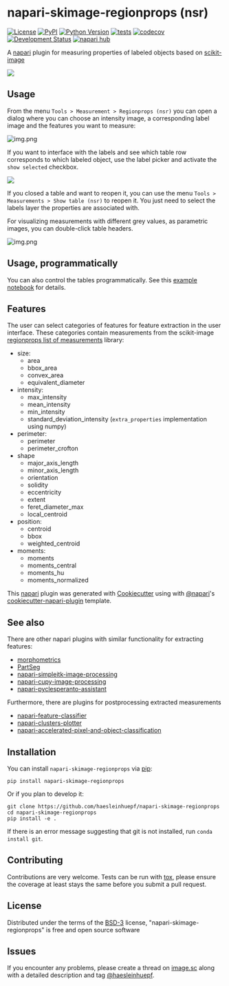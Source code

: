# napari-skimage-regionprops (nsr)

[![License](https://img.shields.io/pypi/l/napari-skimage-regionprops.svg?color=green)](https://github.com/haesleinhuepf/napari-skimage-regionprops/raw/master/LICENSE)
[![PyPI](https://img.shields.io/pypi/v/napari-skimage-regionprops.svg?color=green)](https://pypi.org/project/napari-skimage-regionprops)
[![Python Version](https://img.shields.io/pypi/pyversions/napari-skimage-regionprops.svg?color=green)](https://python.org)
[![tests](https://github.com/haesleinhuepf/napari-skimage-regionprops/workflows/tests/badge.svg)](https://github.com/haesleinhuepf/napari-skimage-regionprops/actions)
[![codecov](https://codecov.io/gh/haesleinhuepf/napari-skimage-regionprops/branch/master/graph/badge.svg)](https://codecov.io/gh/haesleinhuepf/napari-skimage-regionprops)
[![Development Status](https://img.shields.io/pypi/status/napari-skimage-regionprops.svg)](https://en.wikipedia.org/wiki/Software_release_life_cycle#Alpha)
[![napari hub](https://img.shields.io/endpoint?url=https://api.napari-hub.org/shields/napari-skimage-regionprops)](https://napari-hub.org/plugins/napari-skimage-regionprops)


A [napari] plugin for measuring properties of labeled objects based on [scikit-image]

![](https://github.com/haesleinhuepf/napari-skimage-regionprops/raw/master/images/interactive.gif)

## Usage

From the menu `Tools > Measurement > Regionprops (nsr)` you can open a dialog where you can choose an intensity image, a corresponding label image and the features you want to measure:

![img.png](https://github.com/haesleinhuepf/napari-skimage-regionprops/raw/master/images/dialog.png)

If you want to interface with the labels and see which table row corresponds to which labeled object, use the label picker and
activate the `show selected` checkbox.

![](https://github.com/haesleinhuepf/napari-skimage-regionprops/raw/master/images/interactive.png)

If you closed a table and want to reopen it, you can use the menu `Tools > Measurements > Show table (nsr)` to reopen it. 
You just need to select the labels layer the properties are associated with.

For visualizing measurements with different grey values, as parametric images, you can double-click table headers.

![img.png](https://github.com/haesleinhuepf/napari-skimage-regionprops/raw/master/images/label_value_visualization.gif)


## Usage, programmatically

You can also control the tables programmatically. See this [example notebook](https://github.com/haesleinhuepf/napari-skimage-regionprops/blob/master/demo/tables.ipynb) for details.

## Features
The user can select categories of features for feature extraction in the user interface. These categories contain measurements from the scikit-image [regionprops list of measurements](https://scikit-image.org/docs/dev/api/skimage.measure.html#skimage.measure.regionprops) library:
* size:
  * area
  * bbox_area
  * convex_area
  * equivalent_diameter
* intensity:
  * max_intensity 
  * mean_intensity
  * min_intensity
  * standard_deviation_intensity (`extra_properties` implementation using numpy)
* perimeter:
  * perimeter
  * perimeter_crofton
* shape
  * major_axis_length
  * minor_axis_length
  * orientation
  * solidity
  * eccentricity
  * extent
  * feret_diameter_max
  * local_centroid
* position:
  * centroid
  * bbox
  * weighted_centroid
* moments:
  * moments
  * moments_central
  * moments_hu
  * moments_normalized

This [napari] plugin was generated with [Cookiecutter] using with [@napari]'s [cookiecutter-napari-plugin] template.

## See also

There are other napari plugins with similar functionality for extracting features:
* [morphometrics](https://www.napari-hub.org/plugins/morphometrics)
* [PartSeg](https://www.napari-hub.org/plugins/PartSeg)
* [napari-simpleitk-image-processing](https://www.napari-hub.org/plugins/napari-simpleitk-image-processing)
* [napari-cupy-image-processing](https://www.napari-hub.org/plugins/napari-cupy-image-processing)
* [napari-pyclesperanto-assistant](https://www.napari-hub.org/plugins/napari-pyclesperanto-assistant)

Furthermore, there are plugins for postprocessing extracted measurements
* [napari-feature-classifier](https://www.napari-hub.org/plugins/napari-feature-classifier)
* [napari-clusters-plotter](https://www.napari-hub.org/plugins/napari-clusters-plotter)
* [napari-accelerated-pixel-and-object-classification](https://www.napari-hub.org/plugins/napari-accelerated-pixel-and-object-classification)

## Installation

You can install `napari-skimage-regionprops` via [pip]:

    pip install napari-skimage-regionprops

Or if you plan to develop it:

    git clone https://github.com/haesleinhuepf/napari-skimage-regionprops
    cd napari-skimage-regionprops
    pip install -e .

If there is an error message suggesting that git is not installed, run `conda install git`.

## Contributing

Contributions are very welcome. Tests can be run with [tox], please ensure
the coverage at least stays the same before you submit a pull request.

## License

Distributed under the terms of the [BSD-3] license,
"napari-skimage-regionprops" is free and open source software

## Issues

If you encounter any problems, please create a thread on [image.sc] along with a detailed description and tag [@haesleinhuepf].

[napari]: https://github.com/napari/napari
[Cookiecutter]: https://github.com/audreyr/cookiecutter
[@napari]: https://github.com/napari
[BSD-3]: http://opensource.org/licenses/BSD-3-Clause
[cookiecutter-napari-plugin]: https://github.com/napari/cookiecutter-napari-plugin
[image.sc]: https://image.sc
[napari]: https://github.com/napari/napari
[tox]: https://tox.readthedocs.io/en/latest/
[pip]: https://pypi.org/project/pip/
[PyPI]: https://pypi.org/
[scikit-image]: https://scikit-image.org/
[@haesleinhuepf]: https://twitter.com/haesleinhuepf
